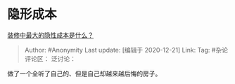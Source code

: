 # 隐形成本
[装修中最大的隐性成本是什么？](https://www.zhihu.com/question/403414841/answer/1344609084)

> Author: #Anonymity
> Last update: [编辑于 2020-12-21]
> Link:
> Tag: #杂论
> 评论区：
> 泛讨论：

做了一个全听了自己的、但是自己却越来越后悔的房子。
